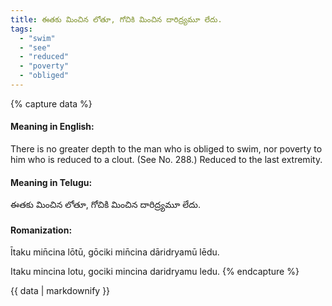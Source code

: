 ```yaml
---
title: ఈతకు మించిన లోతూ, గోచికి మించిన దారిద్ర్యమూ లేదు.
tags:
  - "swim"
  - "see"
  - "reduced"
  - "poverty"
  - "obliged"
---
```


{% capture data %}
#### Meaning in English:
There is no greater depth to the man who is obliged to swim, nor poverty to him who is reduced to a clout.
(See No. 288.)
Reduced to the last extremity.

#### Meaning in Telugu:
ఈతకు మించిన లోతూ, గోచికి మించిన దారిద్ర్యమూ లేదు.

#### Romanization:
Ītaku min̄cina lōtū, gōciki min̄cina dāridryamū lēdu.

Itaku mincina lotu, gociki mincina daridryamu ledu.
{% endcapture %}

{{ data | markdownify }}

